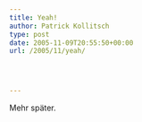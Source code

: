 ```yaml
---
title: Yeah!
author: Patrick Kollitsch
type: post
date: 2005-11-09T20:55:50+00:00
url: /2005/11/yeah/




---
```

Mehr später.
